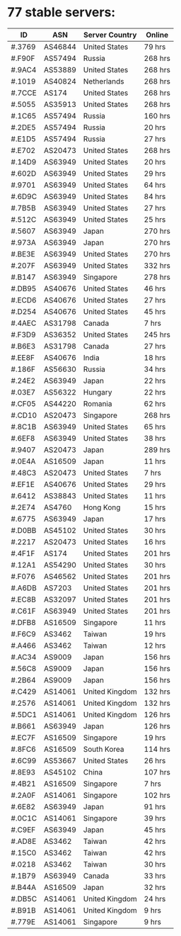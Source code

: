 # 77 stable servers:

| ID | ASN | Server Country | Online |
| ------ | ------ | ------ | ------ |
| #.3769 | AS46844 | United States | 79 hrs |
| #.F90F | AS57494 | Russia | 268 hrs |
| #.9AC4 | AS53889 | United States | 268 hrs |
| #.1019 | AS40824 | Netherlands | 268 hrs |
| #.7CCE | AS174 | United States | 268 hrs |
| #.5055 | AS35913 | United States | 268 hrs |
| #.1C65 | AS57494 | Russia | 160 hrs |
| #.2DE5 | AS57494 | Russia | 20 hrs |
| #.E1D5 | AS57494 | Russia | 27 hrs |
| #.E702 | AS20473 | United States | 268 hrs |
| #.14D9 | AS63949 | United States | 20 hrs |
| #.602D | AS63949 | United States | 29 hrs |
| #.9701 | AS63949 | United States | 64 hrs |
| #.6D9C | AS63949 | United States | 84 hrs |
| #.7B5B | AS63949 | United States | 27 hrs |
| #.512C | AS63949 | United States | 25 hrs |
| #.5607 | AS63949 | Japan | 270 hrs |
| #.973A | AS63949 | Japan | 270 hrs |
| #.BE3E | AS63949 | United States | 270 hrs |
| #.207F | AS63949 | United States | 332 hrs |
| #.B147 | AS63949 | Singapore | 278 hrs |
| #.DB95 | AS40676 | United States | 46 hrs |
| #.ECD6 | AS40676 | United States | 27 hrs |
| #.D254 | AS40676 | United States | 45 hrs |
| #.4AEC | AS31798 | Canada | 7 hrs |
| #.F3D9 | AS36352 | United States | 245 hrs |
| #.B6E3 | AS31798 | Canada | 27 hrs |
| #.EE8F | AS40676 | India | 18 hrs |
| #.186F | AS56630 | Russia | 34 hrs |
| #.24E2 | AS63949 | Japan | 22 hrs |
| #.03E7 | AS56322 | Hungary | 22 hrs |
| #.CF05 | AS44220 | Romania | 62 hrs |
| #.CD10 | AS20473 | Singapore | 268 hrs |
| #.8C1B | AS63949 | United States | 65 hrs |
| #.6EF8 | AS63949 | United States | 38 hrs |
| #.9407 | AS20473 | Japan | 289 hrs |
| #.0E4A | AS16509 | Japan | 11 hrs |
| #.48C3 | AS20473 | United States | 7 hrs |
| #.EF1E | AS40676 | United States | 29 hrs |
| #.6412 | AS38843 | United States | 11 hrs |
| #.2E74 | AS4760 | Hong Kong | 15 hrs |
| #.6775 | AS63949 | Japan | 17 hrs |
| #.D0BB | AS45102 | United States | 30 hrs |
| #.2217 | AS20473 | United States | 16 hrs |
| #.4F1F | AS174 | United States | 201 hrs |
| #.12A1 | AS54290 | United States | 30 hrs |
| #.F076 | AS46562 | United States | 201 hrs |
| #.A6DB | AS7203 | United States | 201 hrs |
| #.EC8B | AS32097 | United States | 201 hrs |
| #.C61F | AS63949 | United States | 201 hrs |
| #.DFB8 | AS16509 | Singapore | 11 hrs |
| #.F6C9 | AS3462 | Taiwan | 19 hrs |
| #.A466 | AS3462 | Taiwan | 12 hrs |
| #.AC34 | AS9009 | Japan | 156 hrs |
| #.56C8 | AS9009 | Japan | 156 hrs |
| #.2B64 | AS9009 | Japan | 156 hrs |
| #.C429 | AS14061 | United Kingdom | 132 hrs |
| #.2576 | AS14061 | United Kingdom | 132 hrs |
| #.5DC1 | AS14061 | United Kingdom | 126 hrs |
| #.B661 | AS63949 | Japan | 126 hrs |
| #.EC7F | AS16509 | Singapore | 19 hrs |
| #.8FC6 | AS16509 | South Korea | 114 hrs |
| #.6C99 | AS53667 | United States | 26 hrs |
| #.8E93 | AS45102 | China | 107 hrs |
| #.4B21 | AS16509 | Singapore | 7 hrs |
| #.2A0F | AS14061 | Singapore | 102 hrs |
| #.6E82 | AS63949 | Japan | 91 hrs |
| #.0C1C | AS14061 | Singapore | 39 hrs |
| #.C9EF | AS63949 | Japan | 45 hrs |
| #.AD8E | AS3462 | Taiwan | 42 hrs |
| #.15C0 | AS3462 | Taiwan | 42 hrs |
| #.0218 | AS3462 | Taiwan | 30 hrs |
| #.1B79 | AS63949 | Canada | 33 hrs |
| #.B44A | AS16509 | Japan | 32 hrs |
| #.DB5C | AS14061 | United Kingdom | 24 hrs |
| #.B91B | AS14061 | United Kingdom | 9 hrs |
| #.779E | AS14061 | Singapore | 9 hrs |

